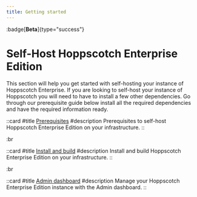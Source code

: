 ```yaml
---
title: Getting started
---
```


:badge[**Beta**]{type="success"}

# Self-Host Hoppscotch Enterprise Edition

This section will help you get started with self-hosting your instance of Hoppscotch Enterprise. If you are looking to self-host your instance of Hoppscotch you will need to have to install a few other dependencies. Go through our prerequisite guide below install all the required dependencies and have the required information ready.

::card
#title
[Prerequisites](/documentation/self-host/enterprise-edition/prerequisites)
#description
Prerequisites to self-host Hoppscotch Enterprise Edition on your infrastructure.
::

:br

::card
#title
[Install and build](/documentation/self-host/enterprise-edition/install-and-build)
#description
Install and build Hoppscotch Enterprise Edition on your infrastructure.
::

:br

::card
#title
[Admin dashboard](/documentation/self-host/enterprise-edition/admin-dashboard)
#description
Manage your Hoppscotch Enterprise Edition instance with the Admin dashboard.
::
